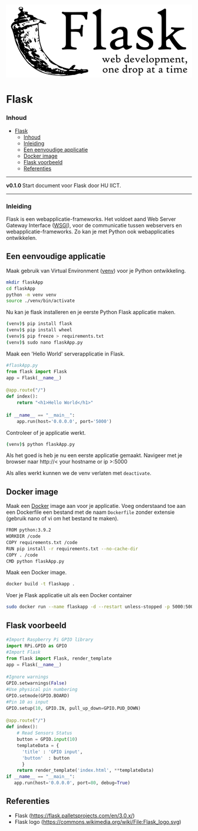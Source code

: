 ![logo](../Flask/img/Flask_logo.svg) [](logo-id)

# Flask[](title-id)

### Inhoud[](toc-id)

- [Flask](#flask)
    - [Inhoud](#inhoud)
    - [Inleiding](#inleiding)
  - [Een eenvoudige applicatie](#een-eenvoudige-applicatie)
  - [Docker image](#docker-image)
  - [Flask voorbeeld](#flask-voorbeeld)
  - [Referenties](#referenties)

---

**v0.1.0 [](version-id)** Start document voor Flask door HU IICT[](author-id).

---

### Inleiding

Flask is een webapplicatie-frameworks. Het voldoet aand Web Server Gateway Interface ([WSGI](https://wsgi.readthedocs.io/en/latest/)), voor de communicatie tussen webservers en webapplicatie-frameworks. Zo kan je met Python ook webapplicaties ontwikkelen.

## Een eenvoudige applicatie

Maak gebruik van Virtual Environment ([venv](../../../hardware-interfacing/communicatie/UART/README.md)) voor je Python ontwikkeling.

```bash
mkdir flaskApp
cd flaskApp
python -m venv venv
source ./venv/bin/activate
```

Nu kan je flask installeren en je eerste Python Flask applicatie maken.
```bash
(venv)$ pip install flask
(venv)$ pip install wheel
(venv)$ pip freeze > requirements.txt
(venv)$ sudo nano flaskApp.py
```

Maak een 'Hello World' serverapplicatie in Flask.
```python
#flaskApp.py
from flask import Flask
app = Flask(__name__)

@app.route("/")
def index():
    return "<h1>Hello World</h1>"

if __name__ == "__main__":
    app.run(host='0.0.0.0', port='5000')
```

Controleer of je applicatie werkt.
```bash
(venv)$ python flaskApp.py 
```

Als het goed is heb je nu een eerste applicatie gemaakt. Navigeer met je browser naar http://< your hostname or ip >:5000

Als alles werkt kunnen we de venv verlaten met `deactivate`.

## Docker image

Maak een [Docker](../../../infrastructuur/Docker/README.md) image aan voor je applicatie. Voeg onderstaand toe aan een Dockerfile een bestand met de naam `Dockerfile` zonder extensie (gebruik nano of vi om het bestand te maken).
```bash
FROM python:3.9.2
WORKDIR /code
COPY requirements.txt /code
RUN pip install -r requirements.txt --no-cache-dir
COPY . /code
CMD python flaskApp.py
```

Maak een Docker image.
```bash
docker build -t flaskapp . 
```

Voer je Flask applicatie uit als een Docker container

```bash
sudo docker run --name flaskapp -d --restart unless-stopped -p 5000:5000 flaskapp
```

## Flask voorbeeld

```python
#Import Raspberry Pi GPIO library
import RPi.GPIO as GPIO 
#Import Flask
from flask import Flask, render_template
app = Flask(__name__)

#Ignore warnings
GPIO.setwarnings(False)
#Use physical pin numbering
GPIO.setmode(GPIO.BOARD)
#Pin 10 as input
GPIO.setup(10, GPIO.IN, pull_up_down=GPIO.PUD_DOWN) 

@app.route("/")
def index():
	# Read Sensors Status
	button = GPIO.input(10)
	templateData = {
      'title' : 'GPIO input',
      'button'  : button
      }
	return render_template('index.html', **templateData)
if __name__ == "__main__":
   app.run(host='0.0.0.0', port=80, debug=True)
```

## Referenties
- Flask (<https://flask.palletsprojects.com/en/3.0.x/>)
- Flask logo (<https://commons.wikimedia.org/wiki/File:Flask_logo.svg>)